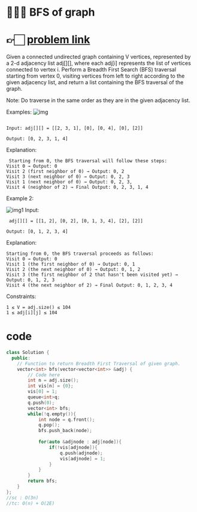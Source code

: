 # 👩🏻‍💻 BFS of graph

# 👉🏻 [problem link](https://www.geeksforgeeks.org/problems/bfs-traversal-of-graph/1)

Given a connected undirected graph containing V vertices, represented by a 2-d adjacency list adj[][], where each adj[i] represents the list of vertices connected to vertex i. Perform a Breadth First Search (BFS) traversal starting from vertex 0, visiting vertices from left to right according to the given adjacency list, and return a list containing the BFS traversal of the graph.

Note: Do traverse in the same order as they are in the given adjacency list.

Examples:
![img](https://media.geeksforgeeks.org/img-practice/prod/addEditProblem/700217/Web/Other/blobid0_1728648582.jpg)
```

Input: adj[][] = [[2, 3, 1], [0], [0, 4], [0], [2]]

Output: [0, 2, 3, 1, 4]
```
Explanation:
```
 Starting from 0, the BFS traversal will follow these steps: 
Visit 0 → Output: 0 
Visit 2 (first neighbor of 0) → Output: 0, 2 
Visit 3 (next neighbor of 0) → Output: 0, 2, 3 
Visit 1 (next neighbor of 0) → Output: 0, 2, 3, 
Visit 4 (neighbor of 2) → Final Output: 0, 2, 3, 1, 4
```

Example 2:

![img1](https://media.geeksforgeeks.org/img-practice/prod/addEditProblem/700217/Web/Other/blobid1_1728648604.jpg)
Input:
```
 adj[][] = [[1, 2], [0, 2], [0, 1, 3, 4], [2], [2]]

Output: [0, 1, 2, 3, 4]
```
Explanation:
```
Starting from 0, the BFS traversal proceeds as follows: 
Visit 0 → Output: 0 
Visit 1 (the first neighbor of 0) → Output: 0, 1 
Visit 2 (the next neighbor of 0) → Output: 0, 1, 2 
Visit 3 (the first neighbor of 2 that hasn't been visited yet) → Output: 0, 1, 2, 3 
Visit 4 (the next neighbor of 2) → Final Output: 0, 1, 2, 3, 4
```
Constraints:
```
1 ≤ V = adj.size() ≤ 104
1 ≤ adj[i][j] ≤ 104
```
# code
```c++
class Solution {
  public:
    // Function to return Breadth First Traversal of given graph.
    vector<int> bfs(vector<vector<int>> &adj) {
        // Code here
        int n = adj.size();
        int vis[n] = {0};
        vis[0] = 1;
        queue<int>q;
        q.push(0);
        vector<int> bfs;
        while(!q.empty()){
            int node = q.front();
            q.pop();
            bfs.push_back(node);
            
            for(auto &adjnode : adj[node]){
                if(!vis[adjnode]){
                    q.push(adjnode);
                    vis[adjnode] = 1;
                }
            }
        }
        return bfs;
    }
};
//sc : O(3n)
//tc: O(n) + O(2E)
```